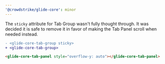 ```yaml
---
'@crowdstrike/glide-core': minor
---
```


The `sticky` attribute for Tab Group wasn't fully thought through. It was decided it is safe to remove it in favor of making the Tab Panel scroll when needed instead.

```diff
- <glide-core-tab-group sticky>
+ <glide-core-tab-group>
```

```html
<glide-core-tab-panel style="overflow-y: auto"></glide-core-tab-panel>
```
